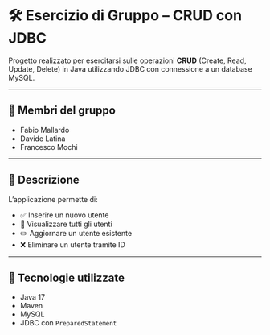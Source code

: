 # 🛠️ Esercizio di Gruppo – CRUD con JDBC

Progetto realizzato per esercitarsi sulle operazioni **CRUD** (Create, Read, Update, Delete) in Java utilizzando JDBC con connessione a un database MySQL.

---

## 👥 Membri del gruppo

- Fabio Mallardo  
- Davide Latina  
- Francesco Mochi  

---

## 📌 Descrizione

L’applicazione permette di:

- ✅ Inserire un nuovo utente  
- 📄 Visualizzare tutti gli utenti  
- ✏️ Aggiornare un utente esistente  
- ❌ Eliminare un utente tramite ID  

---

## 🧰 Tecnologie utilizzate

- Java 17  
- Maven  
- MySQL  
- JDBC con `PreparedStatement`
